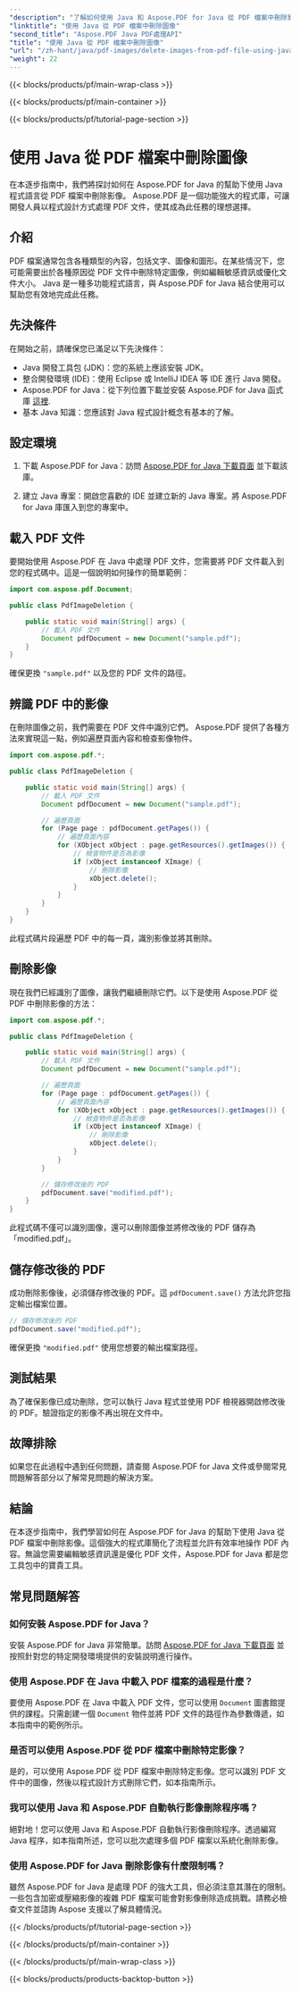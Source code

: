 ```yaml
---
"description": "了解如何使用 Java 和 Aspose.PDF for Java 從 PDF 檔案中刪除影像。帶有原始程式碼的逐步指南，用於有效地刪除 PDF 中的圖像。"
"linktitle": "使用 Java 從 PDF 檔案中刪除圖像"
"second_title": "Aspose.PDF Java PDF處理API"
"title": "使用 Java 從 PDF 檔案中刪除圖像"
"url": "/zh-hant/java/pdf-images/delete-images-from-pdf-file-using-java/"
"weight": 22
---
```


{{< blocks/products/pf/main-wrap-class >}}

{{< blocks/products/pf/main-container >}}

{{< blocks/products/pf/tutorial-page-section >}}

# 使用 Java 從 PDF 檔案中刪除圖像


在本逐步指南中，我們將探討如何在 Aspose.PDF for Java 的幫助下使用 Java 程式語言從 PDF 檔案中刪除影像。 Aspose.PDF 是一個功能強大的程式庫，可讓開發人員以程式設計方式處理 PDF 文件，使其成為此任務的理想選擇。

## 介紹

PDF 檔案通常包含各種類型的內容，包括文字、圖像和圖形。在某些情況下，您可能需要出於各種原因從 PDF 文件中刪除特定圖像，例如編輯敏感資訊或優化文件大小。 Java 是一種多功能程式語言，與 Aspose.PDF for Java 結合使用可以幫助您有效地完成此任務。

## 先決條件

在開始之前，請確保您已滿足以下先決條件：

- Java 開發工具包 (JDK)：您的系統上應該安裝 JDK。
- 整合開發環境 (IDE)：使用 Eclipse 或 IntelliJ IDEA 等 IDE 進行 Java 開發。
- Aspose.PDF for Java：從下列位置下載並安裝 Aspose.PDF for Java 函式庫 [這裡](https://downloads。aspose.com/pdf/java).
- 基本 Java 知識：您應該對 Java 程式設計概念有基本的了解。

## 設定環境

1. 下載 Aspose.PDF for Java：訪問 [Aspose.PDF for Java 下載頁面](https://downloads.aspose.com/pdf/java) 並下載該庫。

2. 建立 Java 專案：開啟您喜歡的 IDE 並建立新的 Java 專案。將 Aspose.PDF for Java 庫匯入到您的專案中。

## 載入 PDF 文件

要開始使用 Aspose.PDF 在 Java 中處理 PDF 文件，您需要將 PDF 文件載入到您的程式碼中。這是一個說明如何操作的簡單範例：

```java
import com.aspose.pdf.Document;

public class PdfImageDeletion {

    public static void main(String[] args) {
        // 載入 PDF 文件
        Document pdfDocument = new Document("sample.pdf");
    }
}
```

確保更換 `"sample.pdf"` 以及您的 PDF 文件的路徑。

## 辨識 PDF 中的影像

在刪除圖像之前，我們需要在 PDF 文件中識別它們。 Aspose.PDF 提供了各種方法來實現這一點，例如遍歷頁面內容和檢查影像物件。

```java
import com.aspose.pdf.*;

public class PdfImageDeletion {

    public static void main(String[] args) {
        // 載入 PDF 文件
        Document pdfDocument = new Document("sample.pdf");

        // 遍歷頁面
        for (Page page : pdfDocument.getPages()) {
            // 遍歷頁面內容
            for (XObject xObject : page.getResources().getImages()) {
                // 檢查物件是否為影像
                if (xObject instanceof XImage) {
                    // 刪除影像
                    xObject.delete();
                }
            }
        }
    }
}
```

此程式碼片段遍歷 PDF 中的每一頁，識別影像並將其刪除。

## 刪除影像

現在我們已經識別了圖像，讓我們繼續刪除它們。以下是使用 Aspose.PDF 從 PDF 中刪除影像的方法：

```java
import com.aspose.pdf.*;

public class PdfImageDeletion {

    public static void main(String[] args) {
        // 載入 PDF 文件
        Document pdfDocument = new Document("sample.pdf");

        // 遍歷頁面
        for (Page page : pdfDocument.getPages()) {
            // 遍歷頁面內容
            for (XObject xObject : page.getResources().getImages()) {
                // 檢查物件是否為影像
                if (xObject instanceof XImage) {
                    // 刪除影像
                    xObject.delete();
                }
            }
        }

        // 儲存修改後的 PDF
        pdfDocument.save("modified.pdf");
    }
}
```

此程式碼不僅可以識別圖像，還可以刪除圖像並將修改後的 PDF 儲存為「modified.pdf」。

## 儲存修改後的 PDF

成功刪除影像後，必須儲存修改後的 PDF。這 `pdfDocument.save()` 方法允許您指定輸出檔案位置。

```java
// 儲存修改後的 PDF
pdfDocument.save("modified.pdf");
```

確保更換 `"modified.pdf"` 使用您想要的輸出檔案路徑。

## 測試結果

為了確保影像已成功刪除，您可以執行 Java 程式並使用 PDF 檢視器開啟修改後的 PDF。驗證指定的影像不再出現在文件中。

## 故障排除

如果您在此過程中遇到任何問題，請查閱 Aspose.PDF for Java 文件或參閱常見問題解答部分以了解常見問題的解決方案。

## 結論

在本逐步指南中，我們學習如何在 Aspose.PDF for Java 的幫助下使用 Java 從 PDF 檔案中刪除影像。這個強大的程式庫簡化了流程並允許有效率地操作 PDF 內容。無論您需要編輯敏感資訊還是優化 PDF 文件，Aspose.PDF for Java 都是您工具包中的寶貴工具。

## 常見問題解答

### 如何安裝 Aspose.PDF for Java？

安裝 Aspose.PDF for Java 非常簡單。訪問 [Aspose.PDF for Java 下載頁面](https://releases.aspose.com/pdf/java/) 並按照針對您的特定開發環境提供的安裝說明進行操作。

### 使用 Aspose.PDF 在 Java 中載入 PDF 檔案的過程是什麼？

要使用 Aspose.PDF 在 Java 中載入 PDF 文件，您可以使用 `Document` 圖書館提供的課程。只需創建一個 `Document` 物件並將 PDF 文件的路徑作為參數傳遞，如本指南中的範例所示。

### 是否可以使用 Aspose.PDF 從 PDF 檔案中刪除特定影像？

是的，可以使用 Aspose.PDF 從 PDF 檔案中刪除特定影像。您可以識別 PDF 文件中的圖像，然後以程式設計方式刪除它們，如本指南所示。

### 我可以使用 Java 和 Aspose.PDF 自動執行影像刪除程序嗎？

絕對地！您可以使用 Java 和 Aspose.PDF 自動執行影像刪除程序。透過編寫 Java 程序，如本指南所述，您可以批次處理多個 PDF 檔案以系統化刪除影像。

### 使用 Aspose.PDF for Java 刪除影像有什麼限制嗎？

雖然 Aspose.PDF for Java 是處理 PDF 的強大工具，但必須注意其潛在的限制。一些包含加密或壓縮影像的複雜 PDF 檔案可能會對影像刪除造成挑戰。請務必檢查文件並諮詢 Aspose 支援以了解具體情況。

{{< /blocks/products/pf/tutorial-page-section >}}

{{< /blocks/products/pf/main-container >}}

{{< /blocks/products/pf/main-wrap-class >}}

{{< blocks/products/products-backtop-button >}}